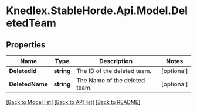 # Knedlex.StableHorde.Api.Model.DeletedTeam

## Properties

Name | Type | Description | Notes
------------ | ------------- | ------------- | -------------
**DeletedId** | **string** | The ID of the deleted team. | [optional] 
**DeletedName** | **string** | The Name of the deleted team. | [optional] 

[[Back to Model list]](../README.md#documentation-for-models) [[Back to API list]](../README.md#documentation-for-api-endpoints) [[Back to README]](../README.md)

